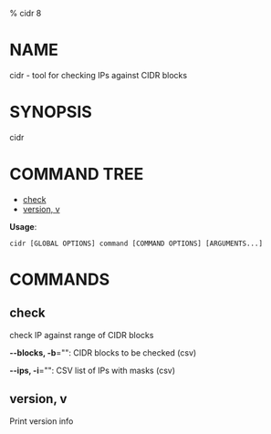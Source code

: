 % cidr 8
# NAME
cidr - tool for checking IPs against CIDR blocks
# SYNOPSIS
cidr


# COMMAND TREE

- [check](#check)
- [version, v](#version-v)

**Usage**:
```
cidr [GLOBAL OPTIONS] command [COMMAND OPTIONS] [ARGUMENTS...]
```

# COMMANDS

## check

check IP against range of CIDR blocks

**--blocks, -b**="": CIDR blocks to be checked (csv)

**--ips, -i**="": CSV list of IPs with masks (csv)

## version, v

Print version info

